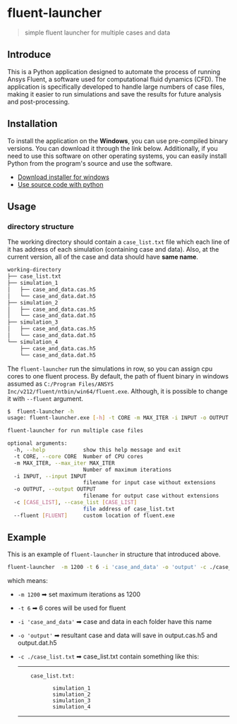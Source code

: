 # fluent-launcher
 > simple fluent launcher for multiple cases and data

## Introduce
This is a Python application designed to automate the process of running Ansys Fluent, a software used for computational fluid dynamics (CFD). The application is specifically developed to handle large numbers of case files, making it easier to run simulations and save the results for future analysis and post-processing.

## Installation
To install the application on the **Windows**, you can use pre-compiled binary versions. You can download it through the link below. Additionally, if you need to use this software on other operating systems, you can easily install Python from the program's source and use the software.

 - [Download installer for windows](https://github.com/J-Saeedi/fluent-launcher/releases/latest/download/fluent-launcher-setup.msi) 
  - [Use source code with python](https://github.com/J-Saeedi/fluent-launcher/archive/refs/heads/main.zip)

## Usage

### directory structure
The working directory should contain a `case_list.txt` file which each line of it has address of each simulation (containing case and data).
Also, at the current version, all of the case and data should have __same name__.
```bash
working-directory
├── case_list.txt
├── simulation_1
│   ├── case_and_data.cas.h5
│   └── case_and_data.dat.h5
├── simulation_2
│   ├── case_and_data.cas.h5
│   └── case_and_data.dat.h5
├── simulation_3
│   ├── case_and_data.cas.h5
│   └── case_and_data.dat.h5
└── simulation_4
    ├── case_and_data.cas.h5
    └── case_and_data.dat.h5
```
The `fluent-launcher` run the simulations in row, so you can assign cpu cores to one fluent process. By default, the path of fluent binary in windows assumed as 
`C:/Program Files/ANSYS Inc/v212/fluent/ntbin/win64/fluent.exe`. Although, it is possible to change it with `--fluent` argument.

```bash
$  fluent-launcher -h
usage: fluent-launcher.exe [-h] -t CORE -m MAX_ITER -i INPUT -o OUTPUT [-c [CASE_LIST]] [--fluent [FLUENT]]

fluent-launcher for run multiple case files

optional arguments:
  -h, --help            show this help message and exit
  -t CORE, --core CORE  Number of CPU cores
  -m MAX_ITER, --max_iter MAX_ITER
                        Number of maximum iterations
  -i INPUT, --input INPUT
                        filename for input case without extensions
  -o OUTPUT, --output OUTPUT
                        filename for output case without extensions
  -c [CASE_LIST], --case_list [CASE_LIST]
                        file address of case_list.txt
  --fluent [FLUENT]     custom location of fluent.exe
```

## Example
This is an example of `fluent-launcher` in structure that introduced above.
```bash
fluent-launcher  -m 1200 -t 6 -i 'case_and_data' -o 'output' -c ./case_list.txt
```
which means:
 - `-m 1200` ➡ set maximum iterations as 1200
 - `-t 6` ➡ 6 cores will be used for fluent
  - `-i 'case_and_data'` ➡ case and data in each folder have this name
  - `-o 'output'` ➡ resultant case and data will save in output.cas.h5 and output.dat.h5
  - `-c ./case_list.txt` ➡ case_list.txt contain something like this:

    ---
            case_list.txt:
             
                   simulation_1
                   simulation_2
                   simulation_3
                   simulation_4
    ---